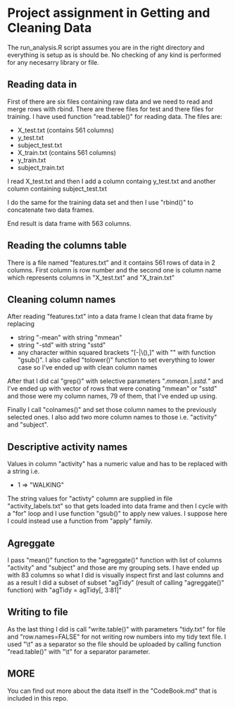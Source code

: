# Project assignment in Getting and Cleaning Data

The run_analysis.R script assumes you are in the right directory and everything is
setup as is should be. No checking of any kind is performed for any necesarry library or
file.

## Reading data in
First of there are six files containing raw data and we need to read and merge rows with rbind. There are theree files for test and there files for training. I have used function 
"read.table()" for reading data.
The files are:

- X_test.txt (contains 561 columns)
- y_test.txt
- subject_test.txt
- X_train.txt (contains 561 columns)
- y_train.txt
- subject_train.txt

I read X_test.txt and then I add a column containg y_test.txt and another column containing subject_test.txt

I do the same for the training data set and then I use "rbind()" to concatenate two data frames.

End result is data frame with 563 columns.

## Reading the columns table
There is a file named "features.txt" and it contains 561 rows of data in 2 columns. First column
is row number and the second one is column name which represents columns in "X_test.txt" and "X_train.txt"

## Cleaning column names
After reading "features.txt" into a data frame I clean that data frame by replacing 
- string "-mean" with string "mmean"
- string "-std" with string "sstd"
- any character within squared brackets "[-|\\(),]" with ""
with function "gsub()". I also called "tolower()" function to set everything to lower case so I've ended up with clean column names

After that I did cal "grep()" with selective parameters ".*mmean.*|.*sstd.*" and I've ended up
with vector of rows that were conating "mmean" or "sstd" and those were my column names,
79 of them, that I've ended up using.

Finally I call "colnames()" and set those column names to the previously selected ones. I also
add two more column names to those i.e. "activity" and "subject".

## Descriptive activity names
Values in column "activity" has a numeric value and has to be replaced with a string i.e. 
- 1 => "WALKING"

The string values for "activty" column are supplied in file "activity_labels.txt" so that gets
loaded into data frame and then I cycle with a "for" loop and I use function "gsub()" to
apply new values. I suppose here I could instead use a function from "apply" family.

## Agreggate
I pass "mean()" function to the "agreggate()" function with list of columns "activity" and
"subject" and those are my grouping sets. I have ended up with 83 columns so what I did is
visually inspect first and last columns and as a result I did a subset of subset "agTidy" (result of calling "agreggate()" function) with "agTidy = agTidy[, 3:81]"

## Writing to file
As the last thing I did is call "write.table()" with parameters "tidy.txt" for file and
"row.names=FALSE" for not writing row numbers into my tidy text file. I used "\t" as a 
separator so the file should be uploaded by calling function "read.table()" with "\t" for
a separator parameter.

## MORE
You can find out more about the data itself in the "CodeBook.md" that is included in
this repo.
 
